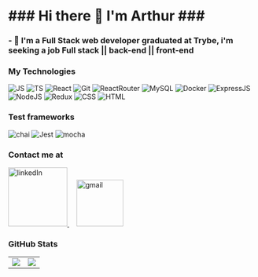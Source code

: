 <h1>### Hi there 👋 I'm Arthur ###</h1>

<h3>- 🔭 I'm a Full Stack web developer graduated at Trybe, i'm seeking a job Full stack || back-end || front-end </h3>

<h3>My Technologies</h3>

<div>
  <img src="https://img.shields.io/badge/style=for-the-badge&logo=javascript&logoColor=F7DF1E" alt="JS">
  <img src="https://img.shields.io/badge/TypeScript-007ACC?style=for-the-badge&logo=typescript&logoColor=white" alt="TS">
  <img src="https://img.shields.io/badge/React-20232A?style=for-the-badge&logo=react&logoColor=61DAFB" alt="React">
  <img src="https://img.shields.io/badge/Git-2CA5E0?style=for-the-badge&logo=Git&logoColor=white" alt="Git">
  <img src="https://img.shields.io/badge/React_Router-CA4245?style=for-the-badge&logo=react-router&logoColor=white" alt="ReactRouter">
  <img src="https://img.shields.io/badge/MySQL-005C84?style=for-the-badge&logo=mysql&logoColor=white" alt="MySQL">
  <img src="https://img.shields.io/badge/Docker-2CA5E0?style=for-the-badge&logo=docker&logoColor=white" alt="Docker">
  <img src="https://img.shields.io/badge/Express.js-000000?style=for-the-badge&logo=express&logoColor=white" alt="ExpressJS">
  <img src="https://img.shields.io/badge/Node.js-339933?style=for-the-badge&logo=nodedotjs&logoColor=white" alt="NodeJS">
  <img src="https://img.shields.io/badge/Redux-593D88?style=for-the-badge&logo=redux&logoColor=white" alt="Redux">
  <img src="https://img.shields.io/badge/CSS3-1572B6?style=for-the-badge&logo=css3&logoColor=white" alt="CSS">
  <img src="https://img.shields.io/badge/HTML5-E34F26?style=for-the-badge&logo=html5&logoColor=white" alt="HTML">
</div>

<h3>Test frameworks</h3>

<div>
  <img src="https://img.shields.io/badge/chai-A30701?style=for-the-badge&logo=chai&logoColor=white" alt="chai">
  <img src="https://img.shields.io/badge/Jest-C21325?style=for-the-badge&logo=jest&logoColor=white" alt="Jest">
  <img src="https://img.shields.io/badge/Mocha-8D6748?style=for-the-badge&logo=Mocha&logoColor=white" alt="mocha">
</div>


<h3>Contact me at</h3>

<a style="margin-right: 15px;" href="https://www.linkedin.com/in/arthur-oldenburg/" target="_blank">
  <img width="120px" alt="linkedIn" src="https://img.shields.io/badge/LinkedIn-0077B5?style=for-the-badge&logo=linkedin&logoColor=white" />
</a>

<a style="margin-right: 15px;" href="mailto:oldenburgarthurmurilo@gmail.com" target="_blank">
  <img width="95px" alt="gmail" src="https://img.shields.io/badge/Gmail-D14836?style=for-the-badge&logo=gmail&logoColor=white" />
</a>

<h3>GitHub Stats</h3>
<table>
<tr><td>
<a href="https://github.com/arthuroldenburg/github-readme-stats" rel="noopener noreferrer" target="_blank">
    <img align="center" src="https://github-readme-stats.vercel.app/api?username=arthuroldenburg&show_icons=true&theme=blue-green" />
  </a>
</td><td>
  <a href="https://github.com/arthuroldenburg/github-readme-stats" rel="noopener noreferrer" target="_blank" target="_blank">
    <img align="center" style=plastic&logo=appveyor src="https://github-readme-stats.vercel.app/api/top-langs/?username=arthuroldenburg&layout=compact&theme=blue-green" />
  </a>
</td></tr>
</table>
